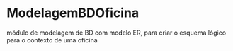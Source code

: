 # ModelagemBDOficina
módulo de modelagem de BD com modelo ER, para criar o esquema lógico para o contexto de uma oficina
